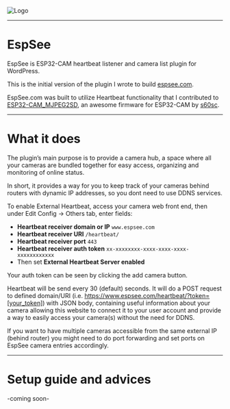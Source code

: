 ![Logo](https://github.com/alojzjakob/EspSee/assets/17972823/3219c134-cddb-4f32-b06e-7e2d64b2d088)

---
# EspSee
EspSee is ESP32-CAM heartbeat listener and camera list plugin for WordPress.

This is the initial version of the plugin I wrote to build [espsee.com](https://www.espsee.com/).

EspSee.com was built to utilize Heartbeat functionality that I contributed to [ESP32-CAM_MJPEG2SD](https://github.com/s60sc/ESP32-CAM_MJPEG2SD), an awesome firmware for ESP32-CAM by [s60sc](https://github.com/s60sc).

---
# What it does

The plugin’s main purpose is to provide a camera hub, a space where all your cameras are bundled together for easy access, organizing and monitoring of online status.

In short, it provides a way for you to keep track of your cameras behind routers with dynamic IP addresses, so you dont need to use DDNS services.

To enable External Heartbeat, access your camera web front end, then under Edit Config -> Others tab, enter fields:

- **Heartbeat receiver domain or IP** `www.espsee.com`
- **Heartbeat receiver URI** `/heartbeat/`
- **Heartbeat receiver port** `443`
- **Heartbeat receiver auth token** `xx-xxxxxxxx-xxxx-xxxx-xxxx-xxxxxxxxxxxx`
- Then set **External Heartbeat Server enabled**

Your auth token can be seen by clicking the add camera button.

Heartbeat will be send every 30 (default) seconds. It will do a POST request to defined domain/URI (i.e. https://www.espsee.com/heartbeat/?token=[your_token]) with JSON body, containing useful information about your camera allowing this website to connect it to your user account and provide a way to easily access your camera(s) without the need for DDNS.

If you want to have multiple cameras accessible from the same external IP (behind router) you might need to do port forwarding and set ports on EspSee camera entries accordingly.

---
# Setup guide and advices

-coming soon-
